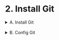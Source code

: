 # **2. Install Git**
<details><summary>A. Install Git</summary>

```
sudo add-apt-repository ppa:git-core/ppa -y

```  

```
sudo apt install -y git

```  
</details><br>

<details><summary>B. Config Git</summary>

```bash
git config --global user.email bruno.cesar@outlook.it
git config --global user.name cesarbrunoms

```  
</details><br><br>
